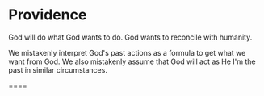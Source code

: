 # Providence

God will do what God wants to do.
God wants to reconcile with humanity.

We mistakenly interpret God's past actions as a formula to get what we want from God.
We also mistakenly assume that God will act as He I'm the past in similar circumstances.

====

